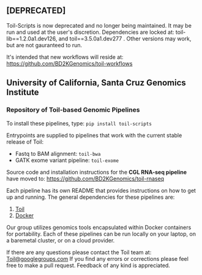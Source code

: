 ## [DEPRECATED]

Toil-Scripts is now deprecated and no longer being maintained.  It may be run and used at the user's discretion.  Dependencies are locked at: toil-lib==1.2.0a1.dev126, and toil==3.5.0a1.dev277 .  Other versions may work, but are not gauranteed to run.

It's intended that new workflows will reside at: https://github.com/BD2KGenomics/toil-workflows

## University of California, Santa Cruz Genomics Institute
### Repository of Toil-based Genomic Pipelines

To install these pipelines, type: `pip install toil-scripts`

Entrypoints are supplied to pipelines that work with the current stable release of Toil:
    
- Fastq to BAM alignment: `toil-bwa`
- GATK exome variant pipeline: `toil-exome`

Source code and installation instructions for the **CGL RNA-seq pipeline** have moved to: 
https://github.com/BD2KGenomics/toil-rnaseq

Each pipeline has its own README that provides instructions on how to get up and running. 
The general dependencies for these pipelines are:

1. [Toil](https://github.com/BD2KGenomics/toil)
2. [Docker](https://www.docker.com/)

Our group utilizes genomics tools encapsulated within Docker containers for portability.  Each of these
pipelines can be run locally on your laptop, on a baremetal cluster, or on a cloud provider. 

If there are any questions please contact the Toil team at: Toil@googlegroups.com 
If you find any errors or corrections please feel free to make a pull request.  Feedback of any kind is appreciated.
